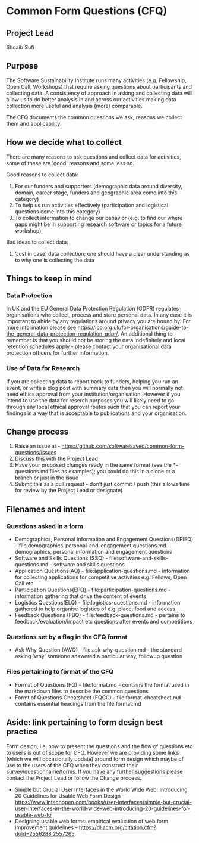 # Common Form Questions (CFQ)

## Project Lead
Shoaib Sufi

## Purpose 
The Software Sustainability Institute runs many activities (e.g. Fellowship, Open Call, Workshops) that require asking questions about participants and collecting data. A consistency of approach in asking and collecting data will allow us to do better analysis in and across our activities making data collection more useful and analysis (more) comparable.

The CFQ documents the common questions we ask, reasons we collect them and applicability.

## How we decide what to collect

There are many reasons to ask questions and collect data for activities, some of these are 'good' reasons and some less so.

Good reasons to collect data:
1. For our funders and supporters (demographic data around diversity, domain, career stage, funders and geographic area come into this category)
2. To help us run activities effectively (participation and logistical questions come into this category)  
3. To collect information to change our behavior (e.g. to find our where gaps might be in supporting research software or topics for a future workshop)

Bad ideas to collect data:
1. 'Just in case' data collection; one should have a clear understanding as to why one is collecting the data

## Things to keep in mind

### Data Protection

In UK and the EU General Data Protection Regulation (GDPR) regulates organisations who collect, process and store personal data. In any case it is important to abide by any regulations around privacy you are bound by. For more information please see https://ico.org.uk/for-organisations/guide-to-the-general-data-protection-regulation-gdpr/. An additional thing to remember is that you should not be storing the data indefinitely and local retention schedules apply - please contact your organisational data protection officers for further information.

### Use of Data for Research

If you are collecting data to report back to funders, helping you run an event, or write a blog post with summary data then you will normally not need ethics approval from your institution/organisation. However if you intend to use the data for reserch purposes you will likely need to go through any local ethical approval routes such that you can report your findings in a way that is acceptable to publications and your organisation.
 

## Change process

1. Raise an issue at - https://github.com/softwaresaved/common-form-questions/issues
2. Discuss this with the Project Lead
3. Have your proposed changes ready in the same format (see the \*-questions.md files as examples); you could do this in a clone or a branch or just in the issue
4. Submit this as a pull request - don't just commit / push (this allows time for review by the Project Lead or designate)

## Filenames and intent

### Questions asked in a form
* Demographics, Personal Information and Engagement Questions(DPIEQ) - file:demographics-personal-and-engagement.questions.md - demographics, personal information and engagement questions
* Software and Skills Questions (SSQ) - file:software-and-skills-questions.md - software and skills questions
* Application Questions(AQ) - file:application-questions.md - information for collecting applications for competitive activities e.g. Fellows, Open Call etc
* Participation Questions(EPQ) - file:participation-questions.md -  information gathering that drive the content of events
* Logistics Questions(ELQ) - file:logistics-questions.md - information gathered to help organise logistics of e.g. place, food and access.
* Feedback Questions (FBQ) - file:feedback-questions.md - pertains to feedback/evaluation/impact etc questions after events and competitions

### Questions set by a flag in the CFQ format
* Ask Why Question (AWQ) - file:ask-why-question.md - the standard asking 'why' someone answered a particular way, followup question  

### Files pertaining to format of the CFQ
* Format of Questions (FQ) - file:format.md - contains the format used in the markdown files to describe the common questions
* Formt of Questions Cheatsheet (FQCC) - file:format-cheatsheet.md - contains essential headings from the file:format.md 

## Aside: link pertaining to form design best practice
Form design, i.e. how to present the questions and the flow of questions etc to users is out of scope for CFQ. However we are providing some links (which we will occasionally update) around form design which maybe of use to the users of the CFQ when they construct their survey/questionnairie/forms. If you have any further suggestions please contact the Project Lead or follow the Change process.

* Simple but Crucial User Interfaces in the World Wide Web: Introducing 20 Guidelines for Usable Web Form Design - https://www.intechopen.com/books/user-interfaces/simple-but-crucial-user-interfaces-in-the-world-wide-web-introducing-20-guidelines-for-usable-web-fo
* Designing usable web forms: empirical evaluation of web form improvement guidelines - https://dl.acm.org/citation.cfm?doid=2556288.2557265
